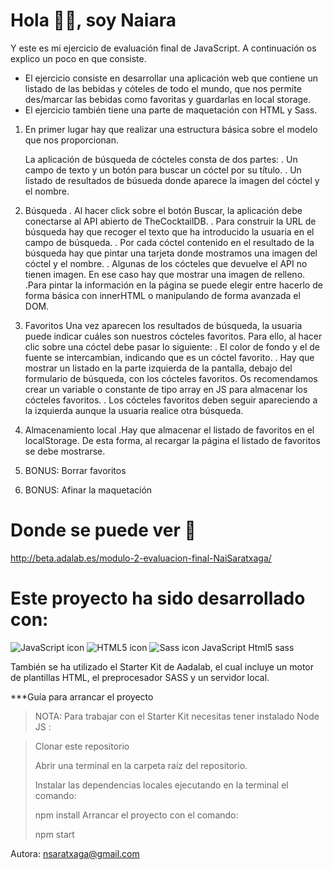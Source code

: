 # Hola 👋🏽, soy Naiara

Y este es mi ejercicio de evaluación final de JavaScript.
A continuación os explico un poco en que consiste.

- El ejercicio consiste en desarrollar una aplicación web que contiene un listado de las bebidas y cóteles de todo el mundo, que nos permite des/marcar las bebidas como favoritas y guardarlas en local storage.
- El ejercicio también tiene una parte de maquetación con HTML y Sass.

1. En primer lugar hay que realizar una estructura básica sobre el modelo que nos proporcionan.

   La aplicación de búsqueda de cócteles consta de dos partes:
   . Un campo de texto y un botón para buscar un cóctel por su título.
   . Un listado de resultados de búsueda donde aparece la imagen del cóctel y el nombre.

2. Búsqueda
   . Al hacer click sobre el botón Buscar, la aplicación debe conectarse al API abierto de TheCocktailDB.
   . Para construir la URL de búsqueda hay que recoger el texto que ha introducido la usuaria en el
   campo de búsqueda.
   . Por cada cóctel contenido en el resultado de la búsqueda hay que pintar una tarjeta donde
   mostramos una imagen del cóctel y el nombre.
   . Algunas de los cócteles que devuelve el API no tienen imagen. En ese caso hay que mostrar una
   imagen de relleno.
   .Para pintar la información en la página se puede elegir entre hacerlo de forma básica con innerHTML
   o manipulando de forma avanzada el DOM.

3. Favoritos
   Una vez aparecen los resultados de búsqueda, la usuaria puede indicar cuáles son nuestros cócteles
   favoritos. Para ello, al hacer clic sobre una cóctel debe pasar lo siguiente:
   . El color de fondo y el de fuente se intercambian, indicando que es un cóctel favorito.
   . Hay que mostrar un listado en la parte izquierda de la pantalla, debajo del formulario de búsqueda,
   con los cócteles favoritos. Os recomendamos crear un variable o constante de tipo array en JS para
   almacenar los cócteles favoritos.
   . Los cócteles favoritos deben seguir apareciendo a la izquierda aunque la usuaria realice otra búsqueda.

4. Almacenamiento local
   .Hay que almacenar el listado de favoritos en el localStorage. De esta forma, al recargar la página el listado
   de favoritos se debe mostrarse.

5. BONUS: Borrar favoritos

6. BONUS: Afinar la maquetación

# Donde se puede ver 👀

http://beta.adalab.es/modulo-2-evaluacion-final-NaiSaratxaga/

# Este proyecto ha sido desarrollado con:

![JavaScript icon](/assets/images/js.ico)
![HTML5 icon](/assets/images/html5.png)
![Sass icon](/assets/images/sass.png)
JavaScript Html5 sass

También se ha utilizado el Starter Kit de Aadalab, el cual incluye un motor de plantillas HTML, el preprocesador SASS y un servidor local.

\*\*\*Guía para arrancar el proyecto

> NOTA: Para trabajar con el Starter Kit necesitas tener instalado Node JS :

> Clonar este repositorio
>
> Abrir una terminal en la carpeta raíz del repositorio.
>
> Instalar las dependencias locales ejecutando en la terminal el comando:
>
> npm install
> Arrancar el proyecto con el comando:
>
> npm start

Autora: <nsaratxaga@gmail.com>
